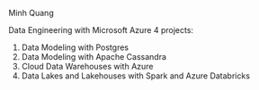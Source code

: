 Minh Quang

Data Engineering with Microsoft Azure
4 projects:
1. Data Modeling with Postgres 
2. Data Modeling with Apache Cassandra
3. Cloud Data Warehouses with Azure
4. Data Lakes and Lakehouses with Spark and Azure Databricks
